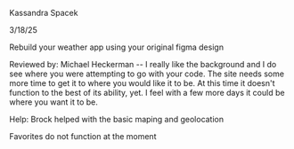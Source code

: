 Kassandra Spacek

3/18/25

Rebuild your weather app using your original figma design

Reviewed by: Michael Heckerman --  I really like the background and I do see where you were attempting to go with your code. The site needs some more time to get it to where you would like it to be. At this time it doesn't function to the best of its ability, yet. I feel with a few more days it could be where you want it to be.


Help: Brock helped with the basic maping and geolocation

Favorites do not function at the moment